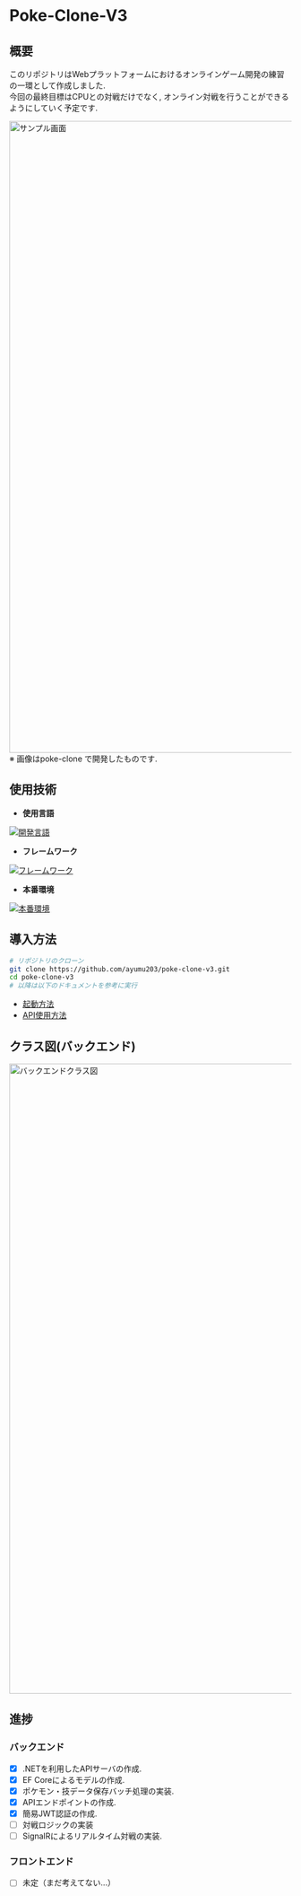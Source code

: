 # Poke-Clone-V3

## 概要

このリポジトリはWebプラットフォームにおけるオンラインゲーム開発の練習の一環として作成しました. \
今回の最終目標はCPUとの対戦だけでなく, オンライン対戦を行うことができるようにしていく予定です. 

<img width="2159" height="1126" alt="サンプル画面" src="https://github.com/user-attachments/assets/e850496e-d3cc-4226-a4fa-fdd49f910046" />
※ 画像はpoke-clone で開発したものです.

## 使用技術

- **使用言語**

[![開発言語](https://skillicons.dev/icons?i=ts,cs)](https://skillicons.dev)

- **フレームワーク**

[![フレームワーク](https://skillicons.dev/icons?i=react,nextjs,dotnet&theme=light)](https://skillicons.dev)

- **本番環境**

[![本番環境](https://skillicons.dev/icons?i=azure,vercel&theme=light)](https://skillicons.dev)

## 導入方法

```bash
# リポジトリのクローン
git clone https://github.com/ayumu203/poke-clone-v3.git
cd poke-clone-v3
# 以降は以下のドキュメントを参考に実行
```

- [起動方法](https://github.com/ayumu203/poke-clone-v3/blob/main/docs/%E8%B5%B7%E5%8B%95%E6%96%B9%E6%B3%95%E7%AD%89.md)
- [API使用方法](https://github.com/ayumu203/poke-clone-v3/blob/main/docs/API%E6%A4%9C%E8%A8%BC.md)

## クラス図(バックエンド)

<img width="1656" height="1123" alt="バックエンドクラス図" src="https://github.com/user-attachments/assets/be29eda6-6a46-42ef-90a7-b0426e4e828c" />

## 進捗

### バックエンド

- [x] .NETを利用したAPIサーバの作成.
- [x] EF Coreによるモデルの作成.
- [x] ポケモン・技データ保存バッチ処理の実装.
- [x] APIエンドポイントの作成.
- [x] 簡易JWT認証の作成.
- [ ] 対戦ロジックの実装
- [ ] SignalRによるリアルタイム対戦の実装.

### フロントエンド

- [ ] 未定（まだ考えてない...）

